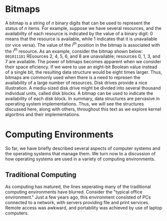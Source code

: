 # Bitmaps
A bitmap is a string of $n$ binary digits that can be used to represent the status of $n$ items. For example, suppose we have several resources, and the availability of each resource is indicated by the value of a binary digit: 0 means that the resource is available, while 1 indicates that it is unavailable (or vice versa). The value of the $i^{th}$ position in the bitmap is associated with the $i^{th}$ resource. As an example, consider the bitmap shown below:
`001011101`
REsources 2, 4, 5, 6, and 8 are unavailable; resources 0, 1, 3, and 7 are available. 
 The power of bitmaps becomes apparent when we consider their space eficiency. If we were to use an eight-bit Boolean value instead of a single bit, the resulting data structure would be eight times larger. Thus, bitmaps are commonly used when there is a need to represen the availability of a large number of resources. Disk drives provide a nice illustration. A mediu-sized disk drive might be divided into several thousand individual units, called disk blocks. A bitmap can be used to indicate the availability of each disk block.
  In summary, data structures are pervasive in operating system implementations. Thus, we will see the structures discussed here, along with others, throughout this text as we explore kernel algoritms and their implementations. 

# Computing Environments
So far, we have briefly described several aspects of computer systems and the operating systems that manage them. We turn now to a discussion of how operating systems are used in a variety of computing environments. 
## Traditional Computing
 As computing has matured, the lines seperating many of the traditional computing environments have blurred. Consider the "typical office environment." Just a few years ago, this environment consisted of PCs connected to a network, with servers providing file and print services. Remote access was awkward, and portability was achieved by use of laptop computers.
  